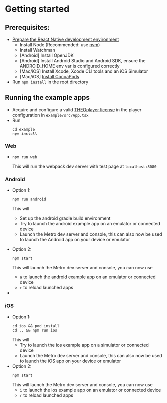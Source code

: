 # Getting started

## Prerequisites:
* [Prepare the React Native development environment](https://reactnative.dev/docs/environment-setup?guide=native)
    * Install Node (Recommended: use [nvm](https://github.com/nvm-sh/nvm))
    * Install Watchman
    * [Android] Install OpenJDK
    * [Android] Install Android Studio and Android SDK, ensure the ANDROID_HOME env var is configured correctly
    * [Mac/iOS] Install Xcode, Xcode CLI tools and an iOS Simulator
    * [Mac/iOS] [Install CocoaPods](https://guides.cocoapods.org/using/getting-started.html)
* Run `npm install` in the root directory


## Running the example apps
* Acquire and configure a valid [THEOplayer license](https://portal.theoplayer.com/) in the player configuration in `example/src/App.tsx`
* Run
    ```
    cd example
    npm install
    ```

### Web
*   ```
    npm run web
    ```
    This will run the webpack dev server with test page at `localhost:8080`

### Android
* Option 1:
    ```
    npm run android
    ```
    This will
    * Set up the android gradle build environment
    * Try to launch the android example app on an emulator or connected device
    * Launch the Metro dev server and console, this can also now be used to launch the Android app on your device or emulator
* Option 2:
    ```
    npm start
    ```
    This will launch the Metro dev server and console, you can now use
    * `a` to launch the android example app on an emulator or connected device
    * `r` to reload launched apps


*   
### iOS
* Option 1:
    ```
    cd ios && pod install
    cd .. && npm run ios
    ```
    This will
    * Try to launch the ios example app on a simulator or connected device
    * Launch the Metro dev server and console, this can also now be used to launch the iOS app on your device or emulator
* Option 2:
    ```
    npm start
    ```
    This will launch the Metro dev server and console, you can now use
    * `i` to launch the ios example app on an emulator or connected device
    * `r` to reload launched apps
